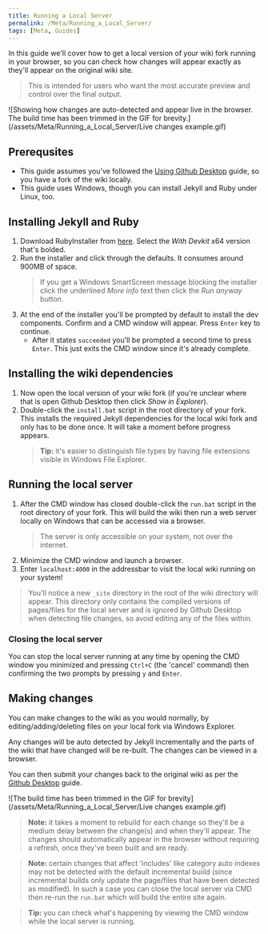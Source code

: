 ```yaml
---
title: Running a Local Server
permalink: /Meta/Running_a_Local_Server/
tags: [Meta, Guides]
---
```


In this guide we'll cover how to get a local version of your wiki fork running in your browser, so you can check how changes will appear exactly as they'll appear on the original wiki site.

> This is intended for users who want the most accurate preview and control over the final output.

![Showing how changes are auto-detected and appear live in the browser. The build time has been trimmed in the GIF for brevity.](/assets/Meta/Running_a_Local_Server/Live changes example.gif)

## Prerequsites

- This guide assumes you've followed the [Using Github Desktop](/Meta/Creating_Editing_Pages/Using_Github_Desktop) guide, so you have a fork of the wiki locally.
- This guide uses Windows, though you can install Jekyll and Ruby under Linux, too.

## Installing Jekyll and Ruby

1. Download RubyInstaller from [here](https://rubyinstaller.org/downloads/). Select the *With Devkit* x64 version that's bolded.
2. Run the installer and click through the defaults. It consumes around 900MB of space.
    > If you get a Windows SmartScreen message blocking the installer click the underlined *More info* text then click the *Run anyway* button.
3. At the end of the installer you'll be prompted by default to install the dev components. Confirm and a CMD window will appear. Press `Enter` key to continue.
    - After it states `succeeded` you'll be prompted a second time to press `Enter`. This just exits the CMD window since it's already complete.

## Installing the wiki dependencies

1. Now open the local version of your wiki fork (if you're unclear where that is open Github Desktop then click *Show in Explorer*).
2. Double-click the `install.bat` script in the root directory of your fork. This installs the required Jekyll dependencies for the local wiki fork and only has to be done once. It will take a moment before progress appears.
    > **Tip:** it's easier to distinguish file types by having file extensions visible in Windows File Explorer.

## Running the local server

1. After the CMD window has closed double-click the `run.bat` script in the root directory of your fork. This will build the wiki then run a web server locally on Windows that can be accessed via a browser.
    > The server is only accessible on your system, not over the internet.
2. Minimize the CMD window and launch a browser.
3. Enter `localhost:4000` in the addressbar to visit the local wiki running on your system!

> You'll notice a new `_site` directory in the root of the wiki directory will appear. This directory only contains the compiled versions of pages/files for the local server and is ignored by Github Desktop when detecting file changes, so avoid editing any of the files within.

### Closing the local server

You can stop the local server running at any time by opening the CMD window you minimized and pressing `Ctrl+C` (the 'cancel' command) then confirming the two prompts by pressing `y` and `Enter`.

## Making changes

You can make changes to the wiki as you would normally, by editing/adding/deleting files on your local fork via Windows Explorer.

Any changes will be auto detected by Jekyll incrementally and the parts of the wiki that have changed will be re-built. The changes can be viewed in a browser.

You can then submit your changes back to the original wiki as per the [Github Desktop](/Meta/Creating_Editing_Pages/Using_Github_Desktop) guide.

![The build time has been trimmed in the GIF for brevity](/assets/Meta/Running_a_Local_Server/Live changes example.gif)

> **Note:** it takes a moment to rebuild for each change so they'll be a medium delay between the change(s) and when they'll appear. The changes should automatically appear in the browser without requiring a refresh, once they've been built and are ready.

> **Note:** certain changes that affect 'includes' like category auto indexes may not be detected with the default incremental buiild (since incremental builds only update the page/files that have been detected as modified). In such a case you can close the local server via CMD then re-run the `run.bat` which will build the entire site again.

> **Tip:** you can check what's happening by viewing the CMD window while the local server is running.


